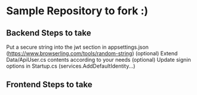 # Sample Repository to fork :)

## Backend Steps to take
Put a secure string into the jwt section in appsettings.json (https://www.browserling.com/tools/random-string)
(optional) Extend Data/ApiUser.cs contents according to your needs
(optional) Update signin options in Startup.cs (services.AddDefaultIdentity...)

## Frontend Steps to take